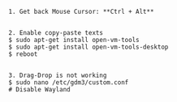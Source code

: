 	1. Get back Mouse Cursor: **Ctrl + Alt** 

 
	2. Enable copy-paste texts
	$ sudo apt-get install open-vm-tools
	$ sudo apt-get install open-vm-tools-desktop
	$ reboot

 
	3. Drag-Drop is not working
	$ sudo nano /etc/gdm3/custom.conf
	# Disable Wayland
